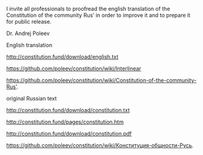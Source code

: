 

I invite all professionals to proofread the english translation of the Constitution of the community Rus’ in order to improve it and to prepare it for public release.

Dr. Andrej Poleev

English translation

http://constitution.fund/download/english.txt

https://github.com/poleev/constitution/wiki/Interlinear

https://github.com/poleev/constitution/wiki/Constitution-of-the-community-Rus’.

original Russian text

http://constitution.fund/download/constitution.txt

http://constitution.fund/pages/constitution.htm

http://constitution.fund/download/constitution.pdf

https://github.com/poleev/constitution/wiki/Конституция-общности-Русь.
